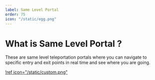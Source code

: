 ```yaml
---
label: Same Level Portal
order: 75
icon: "/static/egg.png"
---
```



# What is Same Level Portal ?

These are same level teleportation portals where you can navigate to specific entry and exit points in real time and see where you are going.

[!ref icon="/static/custom.png"](setsamelevelportal.md)